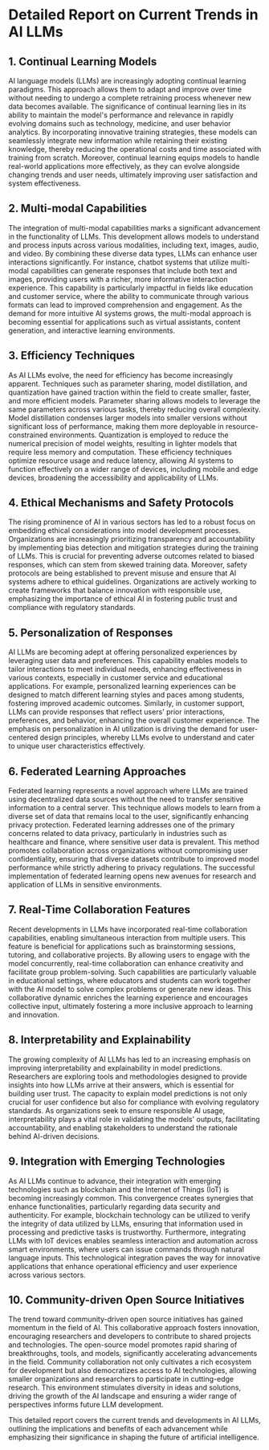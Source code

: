 # Detailed Report on Current Trends in AI LLMs

## 1. Continual Learning Models
AI language models (LLMs) are increasingly adopting continual learning paradigms. This approach allows them to adapt and improve over time without needing to undergo a complete retraining process whenever new data becomes available. The significance of continual learning lies in its ability to maintain the model's performance and relevance in rapidly evolving domains such as technology, medicine, and user behavior analytics. By incorporating innovative training strategies, these models can seamlessly integrate new information while retaining their existing knowledge, thereby reducing the operational costs and time associated with training from scratch. Moreover, continual learning equips models to handle real-world applications more effectively, as they can evolve alongside changing trends and user needs, ultimately improving user satisfaction and system effectiveness.

## 2. Multi-modal Capabilities
The integration of multi-modal capabilities marks a significant advancement in the functionality of LLMs. This development allows models to understand and process inputs across various modalities, including text, images, audio, and video. By combining these diverse data types, LLMs can enhance user interactions significantly. For instance, chatbot systems that utilize multi-modal capabilities can generate responses that include both text and images, providing users with a richer, more informative interaction experience. This capability is particularly impactful in fields like education and customer service, where the ability to communicate through various formats can lead to improved comprehension and engagement. As the demand for more intuitive AI systems grows, the multi-modal approach is becoming essential for applications such as virtual assistants, content generation, and interactive learning environments.

## 3. Efficiency Techniques
As AI LLMs evolve, the need for efficiency has become increasingly apparent. Techniques such as parameter sharing, model distillation, and quantization have gained traction within the field to create smaller, faster, and more efficient models. Parameter sharing allows models to leverage the same parameters across various tasks, thereby reducing overall complexity. Model distillation condenses larger models into smaller versions without significant loss of performance, making them more deployable in resource-constrained environments. Quantization is employed to reduce the numerical precision of model weights, resulting in lighter models that require less memory and computation. These efficiency techniques optimize resource usage and reduce latency, allowing AI systems to function effectively on a wider range of devices, including mobile and edge devices, broadening the accessibility and applicability of LLMs.

## 4. Ethical Mechanisms and Safety Protocols
The rising prominence of AI in various sectors has led to a robust focus on embedding ethical considerations into model development processes. Organizations are increasingly prioritizing transparency and accountability by implementing bias detection and mitigation strategies during the training of LLMs. This is crucial for preventing adverse outcomes related to biased responses, which can stem from skewed training data. Moreover, safety protocols are being established to prevent misuse and ensure that AI systems adhere to ethical guidelines. Organizations are actively working to create frameworks that balance innovation with responsible use, emphasizing the importance of ethical AI in fostering public trust and compliance with regulatory standards.

## 5. Personalization of Responses
AI LLMs are becoming adept at offering personalized experiences by leveraging user data and preferences. This capability enables models to tailor interactions to meet individual needs, enhancing effectiveness in various contexts, especially in customer service and educational applications. For example, personalized learning experiences can be designed to match different learning styles and paces among students, fostering improved academic outcomes. Similarly, in customer support, LLMs can provide responses that reflect users' prior interactions, preferences, and behavior, enhancing the overall customer experience. The emphasis on personalization in AI utilization is driving the demand for user-centered design principles, whereby LLMs evolve to understand and cater to unique user characteristics effectively.

## 6. Federated Learning Approaches
Federated learning represents a novel approach where LLMs are trained using decentralized data sources without the need to transfer sensitive information to a central server. This technique allows models to learn from a diverse set of data that remains local to the user, significantly enhancing privacy protection. Federated learning addresses one of the primary concerns related to data privacy, particularly in industries such as healthcare and finance, where sensitive user data is prevalent. This method promotes collaboration across organizations without compromising user confidentiality, ensuring that diverse datasets contribute to improved model performance while strictly adhering to privacy regulations. The successful implementation of federated learning opens new avenues for research and application of LLMs in sensitive environments.

## 7. Real-Time Collaboration Features
Recent developments in LLMs have incorporated real-time collaboration capabilities, enabling simultaneous interaction from multiple users. This feature is beneficial for applications such as brainstorming sessions, tutoring, and collaborative projects. By allowing users to engage with the model concurrently, real-time collaboration can enhance creativity and facilitate group problem-solving. Such capabilities are particularly valuable in educational settings, where educators and students can work together with the AI model to solve complex problems or generate new ideas. This collaborative dynamic enriches the learning experience and encourages collective input, ultimately fostering a more inclusive approach to learning and innovation.

## 8. Interpretability and Explainability
The growing complexity of AI LLMs has led to an increasing emphasis on improving interpretability and explainability in model predictions. Researchers are exploring tools and methodologies designed to provide insights into how LLMs arrive at their answers, which is essential for building user trust. The capacity to explain model predictions is not only crucial for user confidence but also for compliance with evolving regulatory standards. As organizations seek to ensure responsible AI usage, interpretability plays a vital role in validating the models' outputs, facilitating accountability, and enabling stakeholders to understand the rationale behind AI-driven decisions.

## 9. Integration with Emerging Technologies
As AI LLMs continue to advance, their integration with emerging technologies such as blockchain and the Internet of Things (IoT) is becoming increasingly common. This convergence creates synergies that enhance functionalities, particularly regarding data security and authenticity. For example, blockchain technology can be utilized to verify the integrity of data utilized by LLMs, ensuring that information used in processing and predictive tasks is trustworthy. Furthermore, integrating LLMs with IoT devices enables seamless interaction and automation across smart environments, where users can issue commands through natural language inputs. This technological integration paves the way for innovative applications that enhance operational efficiency and user experience across various sectors.

## 10. Community-driven Open Source Initiatives
The trend toward community-driven open source initiatives has gained momentum in the field of AI. This collaborative approach fosters innovation, encouraging researchers and developers to contribute to shared projects and technologies. The open-source model promotes rapid sharing of breakthroughs, tools, and models, significantly accelerating advancements in the field. Community collaboration not only cultivates a rich ecosystem for development but also democratizes access to AI technologies, allowing smaller organizations and researchers to participate in cutting-edge research. This environment stimulates diversity in ideas and solutions, driving the growth of the AI landscape and ensuring a wider range of perspectives informs future LLM development.

This detailed report covers the current trends and developments in AI LLMs, outlining the implications and benefits of each advancement while emphasizing their significance in shaping the future of artificial intelligence.